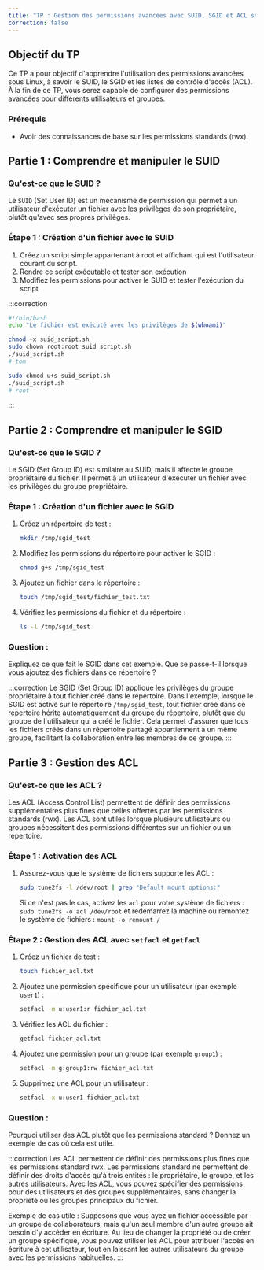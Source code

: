 ```yaml
---
title: "TP : Gestion des permissions avancées avec SUID, SGID et ACL sous Linux"
correction: false
---
```


## Objectif du TP

Ce TP a pour objectif d'apprendre l'utilisation des permissions avancées sous Linux, à savoir le SUID, le SGID et les listes de contrôle d'accès (ACL). À la fin de ce TP, vous serez capable de configurer des permissions avancées pour différents utilisateurs et groupes.

### Prérequis

- Avoir des connaissances de base sur les permissions standards (rwx).

## Partie 1 : Comprendre et manipuler le SUID

### Qu'est-ce que le SUID ?

Le `SUID` (Set User ID) est un mécanisme de permission qui permet à un utilisateur d'exécuter un fichier avec les privilèges de son propriétaire, plutôt qu'avec ses propres privilèges.

### Étape 1 : Création d'un fichier avec le SUID

1. Créez un script simple appartenant à root et affichant qui est l'utilisateur courant du script.
2. Rendre ce script exécutable et tester son exécution
3. Modifiez les permissions pour activer le SUID et tester l'exécution du script

:::correction
```bash
#!/bin/bash
echo "Le fichier est exécuté avec les privilèges de $(whoami)"
```

```bash
chmod +x suid_script.sh
sudo chown root:root suid_script.sh
./suid_script.sh
# tom
```

```bash
sudo chmod u+s suid_script.sh
./suid_script.sh
# root
```
:::


## Partie 2 : Comprendre et manipuler le SGID

### Qu'est-ce que le SGID ?

Le SGID (Set Group ID) est similaire au SUID, mais il affecte le groupe propriétaire du fichier. Il permet à un utilisateur d'exécuter un fichier avec les privilèges du groupe propriétaire.

### Étape 1 : Création d'un fichier avec le SGID

1. Créez un répertoire de test :
    ```bash
    mkdir /tmp/sgid_test
    ```

2. Modifiez les permissions du répertoire pour activer le SGID :
    ```bash
    chmod g+s /tmp/sgid_test
    ```

3. Ajoutez un fichier dans le répertoire :
    ```bash
    touch /tmp/sgid_test/fichier_test.txt
    ```

4. Vérifiez les permissions du fichier et du répertoire :
    ```bash
    ls -l /tmp/sgid_test
    ```

### Question :

Expliquez ce que fait le SGID dans cet exemple. Que se passe-t-il lorsque vous ajoutez des fichiers dans ce répertoire ?

:::correction
Le SGID (Set Group ID) applique les privilèges du groupe propriétaire à tout fichier créé dans le répertoire. Dans l'exemple, lorsque le SGID est activé sur le répertoire `/tmp/sgid_test`, tout fichier créé dans ce répertoire hérite automatiquement du groupe du répertoire, plutôt que du groupe de l'utilisateur qui a créé le fichier. Cela permet d'assurer que tous les fichiers créés dans un répertoire partagé appartiennent à un même groupe, facilitant la collaboration entre les membres de ce groupe.
:::

## Partie 3 : Gestion des ACL

### Qu'est-ce que les ACL ?

Les ACL (Access Control List) permettent de définir des permissions supplémentaires plus fines que celles offertes par les permissions standards (rwx). Les ACL sont utiles lorsque plusieurs utilisateurs ou groupes nécessitent des permissions différentes sur un fichier ou un répertoire.

### Étape 1 : Activation des ACL

1. Assurez-vous que le système de fichiers supporte les ACL :
    ```bash
    sudo tune2fs -l /dev/root | grep "Default mount options:"
    ```

    Si ce n'est pas le cas, activez les `acl` pour votre système de fichiers : `sudo tune2fs -o acl /dev/root` et redémarrez la machine ou remontez le système de fichiers : `mount -o remount /`

### Étape 2 : Gestion des ACL avec `setfacl` et `getfacl`

1. Créez un fichier de test :
    ```bash
    touch fichier_acl.txt
    ```

2. Ajoutez une permission spécifique pour un utilisateur (par exemple `user1`) :
    ```bash
    setfacl -m u:user1:r fichier_acl.txt
    ```

3. Vérifiez les ACL du fichier :
    ```bash
    getfacl fichier_acl.txt
    ```

4. Ajoutez une permission pour un groupe (par exemple `group1`) :
    ```bash
    setfacl -m g:group1:rw fichier_acl.txt
    ```

5. Supprimez une ACL pour un utilisateur :
    ```bash
    setfacl -x u:user1 fichier_acl.txt
    ```

### Question :

Pourquoi utiliser des ACL plutôt que les permissions standard ? Donnez un exemple de cas où cela est utile.

:::correction
Les ACL permettent de définir des permissions plus fines que les permissions standard rwx. Les permissions standard ne permettent de définir des droits d'accès qu'à trois entités : le propriétaire, le groupe, et les autres utilisateurs. Avec les ACL, vous pouvez spécifier des permissions pour des utilisateurs et des groupes supplémentaires, sans changer la propriété ou les groupes principaux du fichier.

Exemple de cas utile : Supposons que vous ayez un fichier accessible par un groupe de collaborateurs, mais qu'un seul membre d'un autre groupe ait besoin d'y accéder en écriture. Au lieu de changer la propriété ou de créer un groupe spécifique, vous pouvez utiliser les ACL pour attribuer l'accès en écriture à cet utilisateur, tout en laissant les autres utilisateurs du groupe avec les permissions habituelles.
:::

